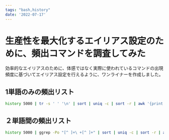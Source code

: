 ```yaml
---
tags: "bash,history"
date: '2022-07-17'
---
```


# 生産性を最大化するエイリアス設定のために、頻出コマンドを調査してみた

効率的なエイリアスのために、体感ではなく実際に使われているコマンドの出現頻度に基づいてエイリアス設定を行えるように、ワンライナーを作成しました。

## 1単語のみの頻出リスト

```bash
history 5000 | tr -s ' ' '\n' | sort | uniq -c | sort -r | awk '{print $2, $1}' | head -50
```

## ２単語間の頻出リスト

```bash
history 5000 | ggrep -Po "[^ ]+\ +[^ ]+" | sort | uniq -c | sort -r | awk '{print $2, $3, $1}' | head -50
```
